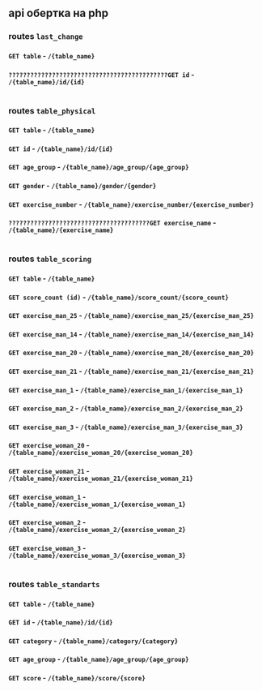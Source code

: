 ## api обертка на php

### routes ```last_change```
#### ```GET table``` - ```/{table_name}```
#### ```????????????????????????????????????????????GET id``` - ```/{table_name}/id/{id}```

#

### routes ```table_physical```
#### ```GET table``` - ```/{table_name}```
#### ```GET id``` - ```/{table_name}/id/{id}```
#### ```GET age_group``` - ```/{table_name}/age_group/{age_group}```
#### ```GET gender``` - ```/{table_name}/gender/{gender}```
#### ```GET exercise_number``` - ```/{table_name}/exercise_number/{exercise_number}```
#### ```???????????????????????????????????????GET exercise_name``` - ```/{table_name}/{exercise_name}```

#

### routes ```table_scoring```
#### ```GET table``` - ```/{table_name}```
#### ```GET score_count (id)``` - ```/{table_name}/score_count/{score_count}```
#### ```GET exercise_man_25``` - ```/{table_name}/exercise_man_25/{exercise_man_25}```
#### ```GET exercise_man_14``` - ```/{table_name}/exercise_man_14/{exercise_man_14}```
#### ```GET exercise_man_20``` - ```/{table_name}/exercise_man_20/{exercise_man_20}```
#### ```GET exercise_man_21``` - ```/{table_name}/exercise_man_21/{exercise_man_21}```
#### ```GET exercise_man_1``` - ```/{table_name}/exercise_man_1/{exercise_man_1}```
#### ```GET exercise_man_2``` - ```/{table_name}/exercise_man_2/{exercise_man_2}```
#### ```GET exercise_man_3``` - ```/{table_name}/exercise_man_3/{exercise_man_3}```
#### ```GET exercise_woman_20``` - ```/{table_name}/exercise_woman_20/{exercise_woman_20}```
#### ```GET exercise_woman_21``` - ```/{table_name}/exercise_woman_21/{exercise_woman_21}```
#### ```GET exercise_woman_1``` - ```/{table_name}/exercise_woman_1/{exercise_woman_1}```
#### ```GET exercise_woman_2``` - ```/{table_name}/exercise_woman_2/{exercise_woman_2}```
#### ```GET exercise_woman_3``` - ```/{table_name}/exercise_woman_3/{exercise_woman_3}```

#

### routes ```table_standarts```
#### ```GET table``` - ```/{table_name}```
#### ```GET id``` - ```/{table_name}/id/{id}```
#### ```GET category``` - ```/{table_name}/category/{category}```
#### ```GET age_group``` - ```/{table_name}/age_group/{age_group}```
#### ```GET score``` - ```/{table_name}/score/{score}```
